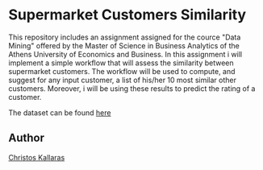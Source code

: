 # Supermarket Customers Similarity

This repository includes an assignment assigned for the cource "Data Mining" offered by the Master of Science in Business Analytics of the Athens University of Economics and Business. In this assignment i will implement a simple workflow that will assess the similarity between supermarket customers. The workflow will be used to compute, and suggest
for any input customer, a list of his/her 10 most similar other customers. Moreover, i will be using these results to predict the rating of a customer. 

The dataset can be found [here](https://github.com/chriskal96/supermarket-customers-similarity/blob/main/groceries.csv)

## Author

<a href="https://github.com/chriskal96">Christos Kallaras</a>

